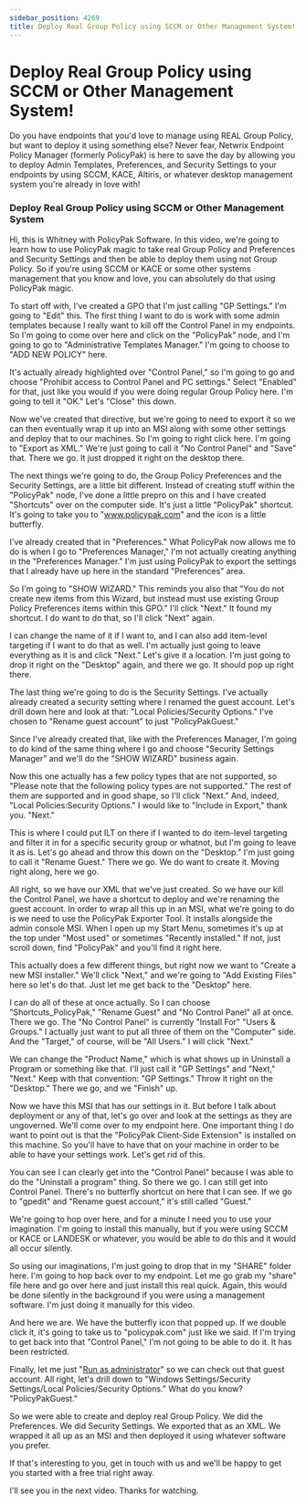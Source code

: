 ```yaml
---
sidebar_position: 4269
title: Deploy Real Group Policy using SCCM or Other Management System!
---
```


# Deploy Real Group Policy using SCCM or Other Management System!

Do you have endpoints that you'd love to manage using REAL Group Policy, but want to deploy it using something else? Never fear, Netwrix Endpoint Policy Manager (formerly PolicyPak) is here to save the day by allowing you to deploy Admin Templates, Preferences, and Security Settings to your endpoints by using SCCM, KACE, Altiris, or whatever desktop management system you're already in love with!

### Deploy Real Group Policy using SCCM or Other Management System

Hi, this is Whitney with PolicyPak Software. In this video, we're going to learn how to use PolicyPak magic to take real Group Policy and Preferences and Security Settings and then be able to deploy them using not Group Policy. So if you're using SCCM or KACE or some other systems management that you know and love, you can absolutely do that using PolicyPak magic.

To start off with, I've created a GPO that I'm just calling "GP Settings." I'm going to "Edit" this. The first thing I want to do is work with some admin templates because I really want to kill off the Control Panel in my endpoints. So I'm going to come over here and click on the "PolicyPak" node, and I'm going to go to "Administrative Templates Manager." I'm going to choose to "ADD NEW POLICY" here.

It's actually already highlighted over "Control Panel," so I'm going to go and choose "Prohibit access to Control Panel and PC settings." Select "Enabled" for that, just like you would if you were doing regular Group Policy here. I'm going to tell it "OK." Let's "Close" this down.

Now we've created that directive, but we're going to need to export it so we can then eventually wrap it up into an MSI along with some other settings and deploy that to our machines. So I'm going to right click here. I'm going to "Export as XML." We're just going to call it "No Control Panel" and "Save" that. There we go. It just dropped it right on the desktop there.

The next things we're going to do, the Group Policy Preferences and the Security Settings, are a little bit different. Instead of creating stuff within the "PolicyPak" node, I've done a little prepro on this and I have created "Shortcuts" over on the computer side. It's just a little "PolicyPak" shortcut. It's going to take you to "www.policypak.com" and the icon is a little butterfly.

I've already created that in "Preferences." What PolicyPak now allows me to do is when I go to "Preferences Manager," I'm not actually creating anything in the "Preferences Manager." I'm just using PolicyPak to export the settings that I already have up here in the standard "Preferences" area.

So I'm going to "SHOW WIZARD." This reminds you also that "You do not create new items from this Wizard, but instead must use existing Group Policy Preferences items within this GPO." I'll click "Next." It found my shortcut. I do want to do that, so I'll click "Next" again.

I can change the name of it if I want to, and I can also add item-level targeting if I want to do that as well. I'm actually just going to leave everything as it is and click "Next." Let's give it a location. I'm just going to drop it right on the "Desktop" again, and there we go. It should pop up right there.

The last thing we're going to do is the Security Settings. I've actually already created a security setting where I renamed the guest account. Let's drill down here and look at that: "Local Policies/Security Options." I've chosen to "Rename guest account" to just "PolicyPakGuest."

Since I've already created that, like with the Preferences Manager, I'm going to do kind of the same thing where I go and choose "Security Settings Manager" and we'll do the "SHOW WIZARD" business again.

Now this one actually has a few policy types that are not supported, so "Please note that the following policy types are not supported." The rest of them are supported and in good shape, so I'll click "Next." And, indeed, "Local Policies:Security Options." I would like to "Include in Export," thank you. "Next."

This is where I could put ILT on there if I wanted to do item-level targeting and filter it in for a specific security group or whatnot, but I'm going to leave it as is. Let's go ahead and throw this down on the "Desktop." I'm just going to call it "Rename Guest." There we go. We do want to create it. Moving right along, here we go.

All right, so we have our XML that we've just created. So we have our kill the Control Panel, we have a shortcut to deploy and we're renaming the guest account. In order to wrap all this up in an MSI, what we're going to do is we need to use the PolicyPak Exporter Tool. It installs alongside the admin console MSI. When I open up my Start Menu, sometimes it's up at the top under "Most used" or sometimes "Recently installed." If not, just scroll down, find "PolicyPak" and you'll find it right here.

This actually does a few different things, but right now we want to "Create a new MSI installer." We'll click "Next," and we're going to "Add Existing Files" here so let's do that. Just let me get back to the "Desktop" here.

I can do all of these at once actually. So I can choose "Shortcuts\_PolicyPak," "Rename Guest" and "No Control Panel" all at once. There we go. The "No Control Panel" is currently "Install For" "Users & Groups." I actually just want to put all three of them on the "Computer" side. And the "Target," of course, will be "All Users." I will click "Next."

We can change the "Product Name," which is what shows up in Uninstall a Program or something like that. I'll just call it "GP Settings" and "Next," "Next." Keep with that convention: "GP Settings." Throw it right on the "Desktop." There we go, and we "Finish" up.

Now we have this MSI that has our settings in it. But before I talk about deployment or any of that, let's go over and look at the settings as they are ungoverned. We'll come over to my endpoint here. One important thing I do want to point out is that the "PolicyPak Client-Side Extension" is installed on this machine. So you'll have to have that on your machine in order to be able to have your settings work. Let's get rid of this.

You can see I can clearly get into the "Control Panel" because I was able to do the "Uninstall a program" thing. So there we go. I can still get into Control Panel. There's no butterfly shortcut on here that I can see. If we go to "gpedit" and "Rename guest account," it's still called "Guest."

We're going to hop over here, and for a minute I need you to use your imagination. I'm going to install this manually, but if you were using SCCM or KACE or LANDESK or whatever, you would be able to do this and it would all occur silently.

So using our imaginations, I'm just going to drop that in my "SHARE" folder here. I'm going to hop back over to my endpoint. Let me go grab my "share" file here and go over here and just install this real quick. Again, this would be done silently in the background if you were using a management software. I'm just doing it manually for this video.

And here we are. We have the butterfly icon that popped up. If we double click it, it's going to take us to "policypak.com" just like we said. If I'm trying to get back into that "Control Panel," I'm not going to be able to do it. It has been restricted.

Finally, let me just "[Run as administrator](https://www.policypak.com/products/policypak-least-privilege-manager.html "Run as administrator")" so we can check out that guest account. All right, let's drill down to "Windows Settings/Security Settings/Local Policies/Security Options." What do you know? "PolicyPakGuest."

So we were able to create and deploy real Group Policy. We did the Preferences. We did Security Settings. We exported that as an XML. We wrapped it all up as an MSI and then deployed it using whatever software you prefer.

If that's interesting to you, get in touch with us and we'll be happy to get you started with a free trial right away.

I'll see you in the next video. Thanks for watching.